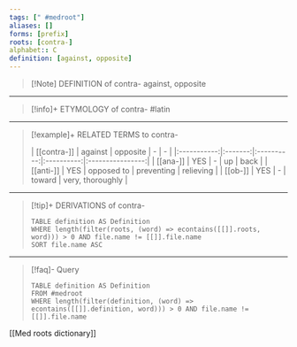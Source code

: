 ```yaml
---
tags: [" #medroot"]
aliases: []
forms: [prefix]
roots: [contra-]
alphabet:: C
definition: [against, opposite]
---
```

>[!Note] DEFINITION of contra-
>against, opposite
_____
>[!info]+ ETYMOLOGY of contra-
>#latin
_____
>[!example]+ RELATED TERMS to contra-
>
>| [[contra-]] | against |  opposite  |     -      |        -         |
|:-----------:|:-------:|:----------:|:----------:|:----------------:|
|  [[ana-]]   |   YES   |     -      |     up     |       back       |
|  [[anti-]]  |   YES   | opposed to | preventing |    relieving     | 
|   [[ob-]]   |   YES   |     -      |   toward   | very, thoroughly |
_____
>[!tip]+ DERIVATIONS of contra-
>```dataview
>TABLE definition AS Definition 
>WHERE length(filter(roots, (word) => econtains([[]].roots, word))) > 0 AND file.name != [[]].file.name
>SORT file.name ASC
>```
_____
>[!faq]- Query
>
>```dataview
>TABLE definition AS Definition
>FROM #medroot
>WHERE length(filter(definition, (word) => econtains([[]].definition, word))) > 0 AND file.name != [[]].file.name
>```

[[Med roots dictionary]]